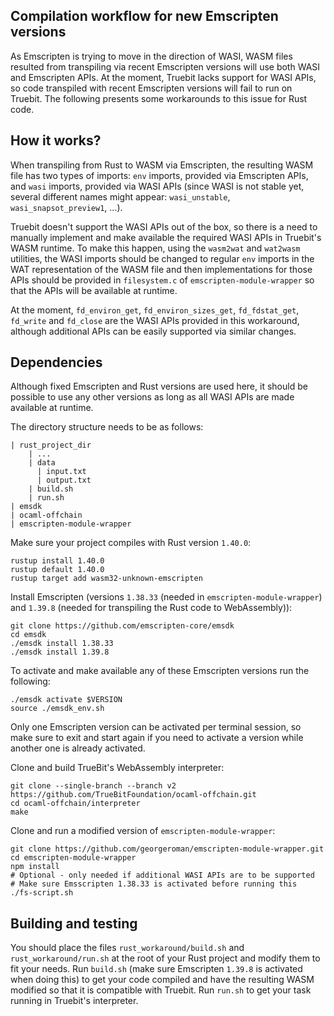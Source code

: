 ## Compilation workflow for new Emscripten versions

As Emscripten is trying to move in the direction of WASI, WASM files resulted from transpiling via recent Emscripten versions will use both WASI and Emscripten APIs.
At the moment, Truebit lacks support for WASI APIs, so code transpiled with recent Emscripten versions will fail to run on Truebit.
The following presents some workarounds to this issue for Rust code.

## How it works?

When transpiling from Rust to WASM via Emscripten, the resulting WASM file has two types of imports:
`env` imports, provided via Emscripten APIs, and `wasi` imports, provided via WASI APIs
(since WASI is not stable yet, several different names might appear: `wasi_unstable`, `wasi_snapsot_preview1`, ...).

Truebit doesn't support the WASI APIs out of the box, so there is a need to manually implement and make available the required WASI APIs in Truebit's WASM runtime.
To make this happen, using the `wasm2wat` and `wat2wasm` utilities, the WASI imports should be changed to regular `env` imports in the WAT representation of the WASM file
and then implementations for those APIs should be provided in `filesystem.c` of `emscripten-module-wrapper` so that the APIs will be available at runtime.

At the moment, `fd_environ_get`, `fd_environ_sizes_get`, `fd_fdstat_get`, `fd_write` and `fd_close` are the WASI APIs provided in this workaround,
although additional APIs can be easily supported via similar changes.

## Dependencies

Although fixed Emscripten and Rust versions are used here, it should be possible to use any other versions as long as all WASI APIs are made available at runtime.

The directory structure needs to be as follows:
```
| rust_project_dir
    | ...
    | data
      | input.txt
      | output.txt
    | build.sh
    | run.sh
| emsdk
| ocaml-offchain
| emscripten-module-wrapper
```

Make sure your project compiles with Rust version `1.40.0`:
```
rustup install 1.40.0
rustup default 1.40.0
rustup target add wasm32-unknown-emscripten
```

Install Emscripten (versions `1.38.33` (needed in `emscripten-module-wrapper`) and `1.39.8` (needed for transpiling the Rust code to WebAssembly)):
```
git clone https://github.com/emscripten-core/emsdk
cd emsdk
./emsdk install 1.38.33
./emsdk install 1.39.8
```

To activate and make available any of these Emscripten versions run the following:
```
./emsdk activate $VERSION
source ./emsdk_env.sh
```

Only one Emscripten version can be activated per terminal session, so make sure to exit and start again if you need to activate a version while another one is already activated.

Clone and build TrueBit's WebAssembly interpreter:
```
git clone --single-branch --branch v2 https://github.com/TrueBitFoundation/ocaml-offchain.git
cd ocaml-offchain/interpreter
make
```

Clone and run a modified version of `emscripten-module-wrapper`:
```
git clone https://github.com/georgeroman/emscripten-module-wrapper.git
cd emscripten-module-wrapper
npm install
# Optional - only needed if additional WASI APIs are to be supported
# Make sure Emsscripten 1.38.33 is activated before running this
./fs-script.sh
```

## Building and testing

You should place the files `rust_workaround/build.sh` and `rust_workaround/run.sh` at the root of your Rust project and modify them to fit your needs.
Run `build.sh` (make sure Emscripten `1.39.8` is activated when doing this) to get your code compiled and have the resulting WASM modified so that it is compatible with Truebit.
Run `run.sh` to get your task running in Truebit's interpreter.
